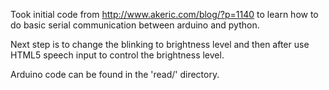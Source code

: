 Took initial code from http://www.akeric.com/blog/?p=1140 to learn how to do basic serial communication between arduino and python.

Next step is to change the blinking to brightness level and then after use HTML5 speech input to control the brightness level.




Arduino code can be found in the 'read/' directory.